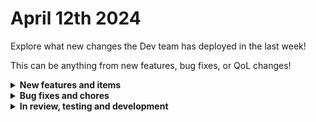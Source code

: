 # April 12th 2024

Explore what new changes the Dev team has deployed in the last week!

This can be anything from new features, bug fixes, or QoL changes!

<details>

<summary><strong>New features and items</strong></summary>

* Added tags to List Organizations and List Forms rewst actions
* Added actions to ConnectWise Automate for Extra Data Fields
* Added actions to ConnectWise PSA for Scheduled Entries
* Added real time updates to App Platform charts
* Added new transforms to Get Datetime Difference In Days and Get Business Days Between Dates

</details>

<details>

<summary><strong>Bug fixes and chores</strong></summary>

* Modified criteria for App Platform app status indicators
* Fixed a bug with auto populate and options override causing forms to freeze
* Fixed a bug with Pax8 not passing required parameter cancel date for the Cancel Subscription action
* Added prometheus metrics to the engine
* Fixed validation for Results retention setting
* Updated setup instructionos for Ingram Micro
* Increased pagination limit for IT Glue
* Implemented application permissioins permissions for CSP consent requests
* Fixed a bug where multiple Form Field conditions could cause a Form to crash when they're deleted
* Improved responsive design style and UX for Custom Integrations V2
* Improved performance by avoiding decompression of context layer Id's during serialization
* Reduced the size of the Postgresql notify triggers and filter out workflow completions without listeners


</details>

<details>

<summary><strong>In review, testing and development</strong></summary>

* Okta integration (In Review)
* Google Workspace integration (In Review)
* ITPortal integration (In Review)
* New permission system starting with App Platform (In Review)
* Workflow version control (In Review)
* Visual workflow processing and debugging (In Review)

</details>
